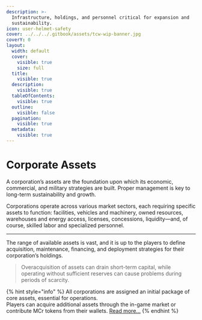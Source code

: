 ```yaml
---
description: >-
  Infrastructure, holdings, and personnel critical for expansion and
  sustainability.
icon: user-helmet-safety
cover: ../../../.gitbook/assets/tcw-wip-banner.jpg
coverY: 0
layout:
  width: default
  cover:
    visible: true
    size: full
  title:
    visible: true
  description:
    visible: true
  tableOfContents:
    visible: true
  outline:
    visible: false
  pagination:
    visible: true
  metadata:
    visible: true
---
```


# Corporate Assets

A corporation’s assets are the foundation upon which its economic, commercial, and military strategies are built. Proper management is key to long-term sustainability and growth.

Corporations operate across various market sectors, each requiring specific assets to function: facilities, vehicles and machinery, owned resources, warehouses and energy access, licenses, concessions, liquidity—and, of course, skilled labor and specialized personnel.

***

The range of available assets is vast, and it is up to the players to define acquisition, maintenance, financing, and deployment strategies for their corporation’s holdings.

> Overacquisition of assets can drain short-term capital, while operating without sufficient reserves can cause problems during periods of scarcity.

{% hint style="info" %}
All corporations are assigned an initial package of core assets, essential for operations.\
Players can acquire additional assets through the in-game market or contribute MCr tokens from their wallets. [Read more...](../../../technologies/solana-network/sustainable-economy/game-marketplace.md)
{% endhint %}
